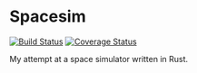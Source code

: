 # Spacesim
[![Build Status](https://travis-ci.org/spetex/spacesim.svg?branch=master)](https://travis-ci.org/spetex/spacesim)
[![Coverage Status](https://coveralls.io/repos/github/spetex/spacesim/badge.svg?branch=master)](https://coveralls.io/github/spetex/spacesim?branch=master)

My attempt at a space simulator written in Rust.
